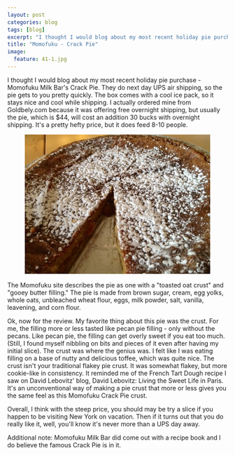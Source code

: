 ```yaml
---
layout: post
categories: blog
tags: [blog]
excerpt: "I thought I would blog about my most recent holiday pie purchase - Momofuku Milk Bar's Crack Pie.  They do next day UPS air shipping, so the pie gets to you pretty quickly.  The box comes with a cool ice pack, so it stays nice and cool while shipping."
title: "Momofuku - Crack Pie"
image:
  feature: 41-1.jpg
---
```


I thought I would blog about my most recent holiday pie purchase - Momofuku Milk Bar's Crack Pie.  They do next day UPS air shipping, so the pie gets to you pretty quickly.  The box comes with a cool ice pack, so it stays nice and cool while shipping. I actually ordered mine from Goldbely.com because it was offering free overnight shipping, but usually the pie, which is $44, will cost an addition 30 bucks with overnight shipping. It's a pretty hefty price, but it does feed 8-10 people. 

<figure> <img src='/images/41-2.jpg'> </figure>

The Momofuku site describes the pie as one with a "toasted oat crust" and "gooey butter filling."   The pie is made from brown sugar, cream, egg yolks, whole oats, unbleached wheat flour, eggs, milk powder, salt, vanilla, leavening, and corn flour.

Ok, now for the review.  My favorite thing about this pie was the crust.  For me, the filling more or less tasted like pecan pie filling - only without the pecans.  Like pecan pie, the filling can get overly sweet if you eat too much.  (Still, I found myself nibbling on bits and pieces of it even after having my initial slice).  The crust was where the genius was.  I felt like I was eating filling on a base of nutty and delicious toffee, which was quite nice. The crust isn't your traditional flakey pie crust.  It was somewhat flakey, but more cookie-like in consistency.  It reminded me of the French Tart Dough recipe I saw on David Lebovitz' blog, David Lebovitz: Living the Sweet Life in Paris. It's an unconventional way of making a pie crust that more or less gives you the same feel as this Momofuku Crack Pie crust.

Overall, I think with the steep price, you should may be try a slice if you happen to be visiting New York on vacation. Then if it turns out that you do really like it, well, you'll know it's never more than a UPS day away. 

Additional note: Momofuku Milk Bar did come out with a recipe book and I do believe the famous Crack Pie is in it.